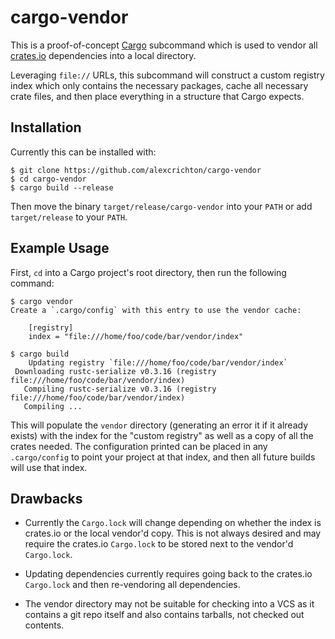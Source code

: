 # cargo-vendor

This is a proof-of-concept [Cargo](http://doc.crates.io) subcommand which is
used to vendor all [crates.io](https://crates.io) dependencies into a local
directory.

Leveraging `file://` URLs, this subcommand will construct a custom registry
index which only contains the necessary packages, cache all necessary crate
files, and then place everything in a structure that Cargo expects.

## Installation

Currently this can be installed with:

```
$ git clone https://github.com/alexcrichton/cargo-vendor
$ cd cargo-vendor
$ cargo build --release
```

Then move the binary `target/release/cargo-vendor` into your `PATH` or add
`target/release` to your `PATH`.

## Example Usage

First, `cd` into a Cargo project's root directory, then run the following
command:

```
$ cargo vendor
Create a `.cargo/config` with this entry to use the vendor cache:

    [registry]
    index = "file:///home/foo/code/bar/vendor/index"

$ cargo build
    Updating registry `file:///home/foo/code/bar/vendor/index`
 Downloading rustc-serialize v0.3.16 (registry file:///home/foo/code/bar/vendor/index)
   Compiling rustc-serialize v0.3.16 (registry file:///home/foo/code/bar/vendor/index)
   Compiling ...
```

This will populate the `vendor` directory (generating an error it if it already
exists) with the index for the "custom registry" as well as a copy of all the
crates needed. The configuration printed can be placed in any `.cargo/config`
to point your project at that index, and then all future builds will use that
index.

## Drawbacks

* Currently the `Cargo.lock` will change depending on whether the index is
  crates.io or the local vendor'd copy. This is not always desired and may
  require the crates.io `Cargo.lock` to be stored next to the vendor'd
  `Cargo.lock`.

* Updating dependencies currently requires going back to the crates.io
  `Cargo.lock` and then re-vendoring all dependencies.

* The vendor directory may not be suitable for checking into a VCS as it
  contains a git repo itself and also contains tarballs, not checked out
  contents.
